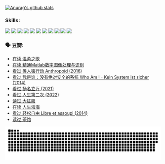 
[![Anurag's github stats](https://github-readme-stats.vercel.app/api?username=w940853815)](https://github.com/anuraghazra/github-readme-stats)

### Skills:

<code><img height="32" src="https://cdn.jsdelivr.net/npm/simple-icons@v5/icons/python.svg"></code>
<code><img height="32" src="https://cdn.jsdelivr.net/npm/simple-icons@v5/icons/javascript.svg"></code>
<code><img height="32" src="https://cdn.jsdelivr.net/npm/simple-icons@v5/icons/django.svg"></code>
<code><img height="32" src="https://cdn.jsdelivr.net/npm/simple-icons@v5/icons/flask.svg"></code>
<code><img height="32" src="https://cdn.jsdelivr.net/npm/simple-icons@v5/icons/vuetify.svg"></code>
<code><img height="32" src="https://cdn.jsdelivr.net/npm/simple-icons@v5/icons/git.svg"></code>
<code><img height="32" src="https://cdn.jsdelivr.net/npm/simple-icons@v5/icons/docker.svg"></code>
<code><img height="32" src="https://cdn.jsdelivr.net/npm/simple-icons@v5/icons/postgresql.svg"></code>
<code><img height="32" src="https://cdn.jsdelivr.net/npm/simple-icons@v5/icons/elasticsearch.svg"></code>
<code><img height="32" src="https://cdn.jsdelivr.net/npm/simple-icons@v5/icons/macos.svg"></code>
<code><img height="32" src="https://cdn.jsdelivr.net/npm/simple-icons@v5/icons/linux.svg"></code>

### 🗣 豆瓣:

<!-- DOUBAN-ACTIVITIES:START -->
- [在读 温柔之歌](https://www.douban.com/people/136069238/status/3926809748/?_i=57822820)
- [在读 精通Matlab数字图像处理与识别](https://www.douban.com/people/136069238/status/3926295355/?_i=57822820)
- [看过 类人猿行动 Anthropoid‎ (2016)](https://www.douban.com/people/136069238/status/3923462011/?_i=57822820)
- [看过 我是谁：没有绝对安全的系统 Who Am I - Kein System ist sicher‎ (2014)](https://www.douban.com/people/136069238/status/3923354208/?_i=57822820)
- [看过 扬名立万‎ (2021)](https://www.douban.com/people/136069238/status/3922879395/?_i=57822820)
- [看过 人生第二次‎ (2022)](https://www.douban.com/people/136069238/status/3920843107/?_i=57822820)
- [读过 大征服](https://www.douban.com/people/136069238/status/3919014869/?_i=57822820)
- [在读 人生海海](https://www.douban.com/people/136069238/status/3918707175/?_i=57822820)
- [看过 轻松自由 Libre et assoupi‎ (2014)](https://www.douban.com/people/136069238/status/3916082199/?_i=57822820)
- [读过 茶馆](https://www.douban.com/people/136069238/status/3913739555/?_i=57822820)
<!-- DOUBAN-ACTIVITIES:END -->


![Snake animation](https://raw.githubusercontent.com/w940853815/w940853815/output/github-contribution-grid-snake.svg)

<!--
**w940853815/w940853815** is a ✨ _special_ ✨ repository because its `README.md` (this file) appears on your GitHub profile.

Here are some ideas to get you started:

- 🔭 I’m currently working on ...
- 🌱 I’m currently learning ...
- 👯 I’m looking to collaborate on ...
- 🤔 I’m looking for help with ...
- 💬 Ask me about ...
- 📫 How to reach me: ...
- 😄 Pronouns: ...
- ⚡ Fun fact: ...
-->

